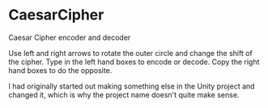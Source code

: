 # CaesarCipher
Caesar Cipher encoder and decoder

Use left and right arrows to rotate the outer circle and change the shift of the cipher. Type in the left hand boxes to encode or decode.
Copy the right hand boxes to do the opposite.

I had originally started out making something else in the Unity project and changed it, which is why the project name doesn't quite make sense.


